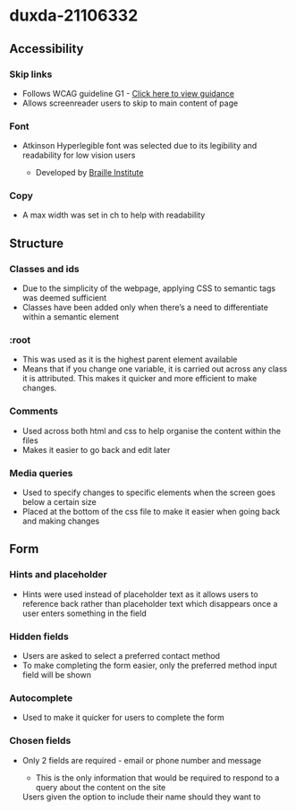 # duxda-21106332

<h2>Accessibility</h2>

<h3>Skip links</h3>
<ul>
  <li>Follows WCAG guideline G1 - <a href="https://www.w3.org/TR/WCAG20-TECHS/G1.html">Click here to view guidance</a></li>
  <li> Allows screenreader users to skip to main content of page</li>
</ul> 
 
 <h3>Font</h3>
 <ul>
  <li>Atkinson Hyperlegible font was selected due to its legibility and readability for low vision users</li>
  <ul>
    <li>Developed by <a href="https://brailleinstitute.org/freefont">Braille Institute</a></li>
  </ul>
 </ul>
 
 <h3>Copy</h3>
 <ul>
  <li>A max width was set in ch to help with readability</li>
 </ul>
 
 <h2>Structure</h2>
 
 <h3>Classes and ids</h3>
 <ul>
  <li>Due to the simplicity of the webpage, applying CSS to semantic tags was deemed sufficient</li>
  <li>Classes have been added only when there’s a need to differentiate within a semantic element</li>
 </ul>
 
 <h3>:root</h3>
 <ul>
  <li>This was used as it is the highest parent element available</li>
  <li>Means that if you change one variable, it is carried out across any class it is attributed. 
    This makes it quicker and more efficient to make changes.</li>
 </ul>
 
 <h3>Comments</h3>
 <ul>
  <li>Used across both html and css to help organise the content within the files</li>
  <li>Makes it easier to go back and edit later</li>
 </ul>
  
 <h3>Media queries</h3>
  <ul>
    <li>Used to specify changes to specific elements when the screen goes below a certain size</li>
    <li>Placed at the bottom of the css file to make it easier when going back and making changes</li>
  </ul>
  
  <h2>Form</h2>
  
<h3>Hints and placeholder</h3>
  <ul>
    <li>Hints were used instead of placeholder text as it allows users to reference back rather than placeholder text which disappears once a user enters something in the field</li>
  </ul>
  
  <h3>Hidden fields</h3>
  <ul>
  <li>Users are asked to select a preferred contact method</li>
  <li>To make completing the form easier, only the preferred method input field will be shown</li>
  </ul>
  
  <h3>Autocomplete</h3>
  <ul>
  <li>Used to make it quicker for users to complete the form</li>
  </ul>
  
  <h3>Chosen fields</h3>
  <ul>
    <li>Only 2 fields are required - email or phone number and message</li>
    <ul>
      <li>This is the only information that would be required to respond to a query about the content on the site</li>
     </ul
    <li>Users given the option to include their name should they want to</li>
